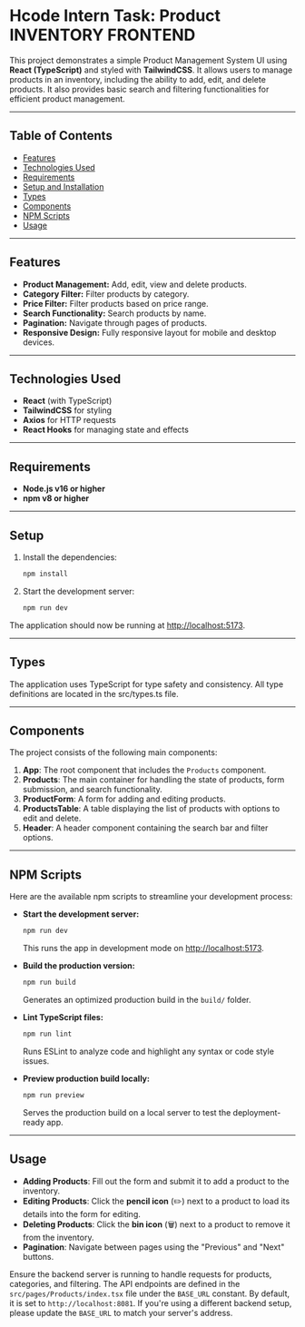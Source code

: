 # Hcode Intern Task: Product INVENTORY FRONTEND

This project demonstrates a simple Product Management System UI using **React (TypeScript)** and styled with **TailwindCSS**. It allows users to manage products in an inventory, including the ability to add, edit, and delete products. It also provides basic search and filtering functionalities for efficient product management.

---

## Table of Contents

- [Features](#features)
- [Technologies Used](#technologies-used)
- [Requirements](#requirements)
- [Setup and Installation](#setup-and-installation)
- [Types](#types)
- [Components](#components)
- [NPM Scripts](#npm-scripts)
- [Usage](#usage)

---

## Features

- **Product Management:** Add, edit, view and delete products.
- **Category Filter:** Filter products by category.
- **Price Filter:** Filter products based on price range.
- **Search Functionality:** Search products by name.
- **Pagination:** Navigate through pages of products.
- **Responsive Design:** Fully responsive layout for mobile and desktop devices.

---

## Technologies Used

- **React** (with TypeScript)
- **TailwindCSS** for styling
- **Axios** for HTTP requests
- **React Hooks** for managing state and effects

---

## Requirements

- **Node.js v16 or higher**
- **npm v8 or higher**

---

## Setup

1. Install the dependencies:

   ```bash
   npm install
   ```

2. Start the development server:
   ```bash
   npm run dev
   ```

The application should now be running at [http://localhost:5173](http://localhost:5173).

---

## Types

The application uses TypeScript for type safety and consistency. All type definitions are located in the src/types.ts file.

---

## Components

The project consists of the following main components:

1. **App**: The root component that includes the `Products` component.
2. **Products**: The main container for handling the state of products, form submission, and search functionality.
3. **ProductForm**: A form for adding and editing products.
4. **ProductsTable**: A table displaying the list of products with options to edit and delete.
5. **Header**: A header component containing the search bar and filter options.

---

## NPM Scripts

Here are the available npm scripts to streamline your development process:

- **Start the development server:**

  ```bash
  npm run dev
  ```

  This runs the app in development mode on [http://localhost:5173](http://localhost:5173).

- **Build the production version:**

  ```bash
  npm run build
  ```

  Generates an optimized production build in the `build/` folder.

- **Lint TypeScript files:**

  ```bash
  npm run lint
  ```

  Runs ESLint to analyze code and highlight any syntax or code style issues.

- **Preview production build locally:**
  ```bash
  npm run preview
  ```
  Serves the production build on a local server to test the deployment-ready app.

---

## Usage

- **Adding Products**: Fill out the form and submit it to add a product to the inventory.
- **Editing Products**: Click the **pencil icon** (✏️) next to a product to load its details into the form for editing.
- **Deleting Products**: Click the **bin icon** (🗑️) next to a product to remove it from the inventory.
- **Pagination**: Navigate between pages using the "Previous" and "Next" buttons.

Ensure the backend server is running to handle requests for products, categories, and filtering. The API endpoints are defined in the `src/pages/Products/index.tsx` file under the `BASE_URL` constant. By default, it is set to `http://localhost:8081`. If you're using a different backend setup, please update the `BASE_URL` to match your server's address.

